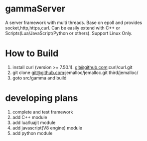 # gammaServer
A server framework with multi threads. Base on epoll and provides socket,http,https,curl. Can be easily extend with C++ or Scripts(Lua/JavaScript/Python or others). Support Linux Only.

# How to Build
1) install curl (version >= 7.50.1). git@github.com:curl/curl.git 
2) git clone git@github.com:jemalloc/jemalloc.git third/jemalloc/ 
3) goto src/gamma and build

# developing plans
1) complete and test framework
2) add C++ module
3) add lua/luajit module
4) add javascript(V8 engine) module
5) add python module

